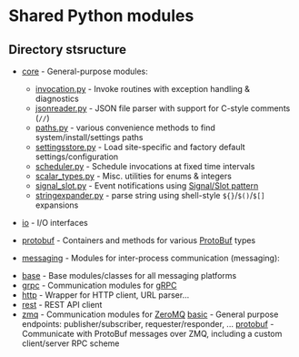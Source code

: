 Shared Python modules
=====================

Directory stsructure
--------------------

* [core](core) - General-purpose modules:
  - [invocation.py](core/invocation.py) - Invoke routines with exception handling & diagnostics
  - [jsonreader.py](core/jsonreader.py) - JSON file parser with support for C-style comments (`//`)
  - [paths.py](core/paths.py) - various convenience methods to find system/install/settings paths
  - [settingsstore.py](core/settingsstore.py) - Load site-specific and factory default settings/configuration
  - [scheduler.py](core/scheduler.py) - Schedule invocations at fixed time intervals
  - [scalar_types.py](core/scalar_types.py) - Misc. utilities for enums & integers
  - [signal_slot.py](core/signal_slot.py) - Event notifications using [Signal/Slot pattern](https://en.wikipedia.org/wiki/Signals_and_slots)
  - [stringexpander.py](core/stringexpander.py) - parse string using shell-style `${}`/`$()`/`$[]` expansions

* [io](io) - I/O interfaces
 - [protobuf](io/protobuf) - Containers and methods for various [ProtoBuf](https://protobuf.dev/) types

* [messaging](messaging) - Modules for inter-process communication (messaging):
 - [base](messaging/base) - Base modules/classes for all messaging platforms
 - [grpc](messaging/grpc) - Communication modules for [gRPC](https://grpc.io/)
 - [http](messaging/http) - Wrapper for HTTP client, URL parser...
 - [rest](messaging/rest) - REST API client
 - [zmq](messaging/zmq) - Communication modules for [ZeroMQ](https://zeromq.org/)
    [basic](messaging/zmq/basic) - General purpose endpoints: publisher/subscriber, requester/responder, ...
    [protobuf](messaging/zmq/protobuf) - Communicate with ProtoBuf messages over ZMQ, including a custom  client/server RPC scheme

